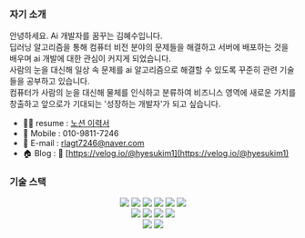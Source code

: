### 자기 소개
안녕하세요. Ai 개발자를 꿈꾸는 김혜수입니다.<br>
딥러닝 알고리즘을 통해 컴퓨터 비전 분야의 문제들을 해결하고 서버에 배포하는 것을 배우며 ai 개발에 대한 관심이 커지게 되었습니다.<br>
사람의 눈을 대신해 일상 속 문제를 ai 알고리즘으로 해결할 수 있도록 꾸준히 관련 기술들을 공부하고 있습니다.<br>
컴퓨터가 사람의 눈을 대신해 물체를 인식하고 분류하여 비즈니스 영역에 새로운 가치를 창출하고 앞으로가 기대되는 '성장하는 개발자'가 되고 싶습니다.

- 👩‍💻 resume : [노션 이력서](https://unexpected-polyester-f20.notion.site/2b85257aff8d4834ac02b4422c8b6d79)
- 📲 Mobile : 010-9811-7246
- 📧 E-mail : rlagt7246@naver.com
- 🏠 Blog :  🔗 [https://velog.io/@hyesukim1](https://velog.io/@hyesukim1)

### 기술 스택
<div align=center> 
<img src="https://img.shields.io/badge/opencv-5C3EE8?style=for-the-badge&logo=opencv&logoColor=white">
<img src="https://img.shields.io/badge/pandas-150458?style=for-the-badge&logo=pandas&logoColor=white">
<img src="https://img.shields.io/badge/numpy-013243?style=for-the-badge&logo=numpy&logoColor=white">
<img src="https://img.shields.io/badge/scikit learn-F7931E?style=for-the-badge&logo=scikit-learn&logoColor=white">
<img src="https://img.shields.io/badge/PyTorch-EE4C2C?style=for-the-badge&logo=PyTorch&logoColor=white">
<img src="https://img.shields.io/badge/TensorFlow-FF6F00?style=for-the-badge&logo=TensorFlow&logoColor=white">
<br>
<img src="https://img.shields.io/badge/python-3776AB?style=for-the-badge&logo=python&logoColor=white">
<img src="https://img.shields.io/badge/mongoDB-47A248?style=for-the-badge&logo=MongoDB&logoColor=white">
<img src="https://img.shields.io/badge/flask-000000?style=for-the-badge&logo=flask&logoColor=white">
<img src="https://img.shields.io/badge/Dlib-008000?style=for-the-badge&logo=Dlib&logoColor=white">
<br> 
<img src="https://img.shields.io/badge/html5-E34F26?style=for-the-badge&logo=html5&logoColor=white">
<img src="https://img.shields.io/badge/css-1572B6?style=for-the-badge&logo=css3&logoColor=white">
<br> 
</div>
